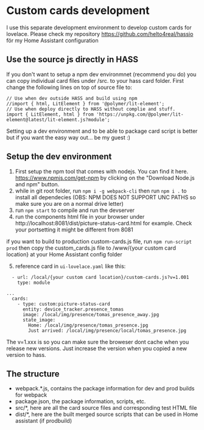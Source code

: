 # Custom cards development
I use this separate development environment to develop custom cards for lovelace. Please check my repository https://github.com/helto4real/hassio för my Home Assistant configuration

## Use the source js directly in HASS
If you don't want to setup a npm dev environmnet (recommend you do) you can copy individual card files under /src. to your hass card folder. First change the following lines on top of source file to:
```
// Use when dev outside HASS and build using npm
//import { html, LitElement } from '@polymer/lit-element';
// Use when deploy directly to HASS without complie and stuff. 
import { LitElement, html } from 'https://unpkg.com/@polymer/lit-element@latest/lit-element.js?module';
```
Setting up a dev environment and to be able to package card script is better but if you want the easy way out... be my guest :)

## Setup the dev environment

1. First setup the npm tool that comes with nodejs. You can find it here. https://www.npmjs.com/get-npm by clicking on the "Download Node.js and npm" button.
2. while in git root folder, run `npm i -g webpack-cli` then run `npm i .` to install all dependecies (OBS: NPM DOES NOT SUPPORT UNC PATHS so make sure you are on a normal drive letter)
3. run `npm start` to compile and run the devserver
4. run the components html file in your browser under http://localhost:8081/dist/picture-status-card.html for example. Check your portsetting it might be different from 8081 

if you want to build to production custom-cards.js file, run ```npm run-script prod``` then copy the custom_cards.js file to /www/{your custom card location} at your Home Assistant config folder

5. reference card in `ui-lovelace.yaml` like this:
```resources:
  - url: /local/{your custom card location}/custom-cards.js?v=1.001
    type: module

...
  cards:
    - type: custom:picture-status-card
      entity: device_tracker.presence_tomas
      image: /local/img/presence/tomas_presence_away.jpg
      state_image:
        Home: /local/img/presence/tomas_presence.jpg
        Just arrived: /local/img/presence/local/tomas_presence.jpg

``` 
The v=1.xxx is so you can make sure the broweser dont cache when you release new versions. Just increase the version when you copied a new version to hass.

## The structure

- webpack.*.js, contains the package information for dev and prod builds for webpack
- package.json, the package information, scripts, etc.
- src/*, here are all the card source files and corresponding test HTML file
- dist/*, here are the built merged source scripts that can be used in Home assistant (if prodbuild)
